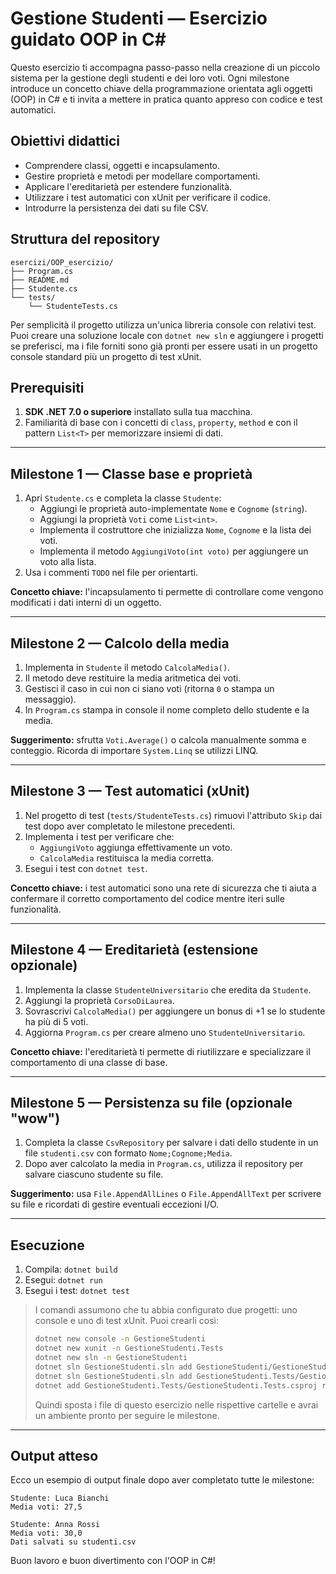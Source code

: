 # Gestione Studenti — Esercizio guidato OOP in C#

Questo esercizio ti accompagna passo-passo nella creazione di un piccolo sistema per
la gestione degli studenti e dei loro voti. Ogni milestone introduce un concetto
chiave della programmazione orientata agli oggetti (OOP) in C# e ti invita a mettere
in pratica quanto appreso con codice e test automatici.

## Obiettivi didattici

- Comprendere classi, oggetti e incapsulamento.
- Gestire proprietà e metodi per modellare comportamenti.
- Applicare l'ereditarietà per estendere funzionalità.
- Utilizzare i test automatici con xUnit per verificare il codice.
- Introdurre la persistenza dei dati su file CSV.

## Struttura del repository

```
esercizi/OOP_esercizio/
├── Program.cs
├── README.md
├── Studente.cs
└── tests/
    └── StudenteTests.cs
```

Per semplicità il progetto utilizza un'unica libreria console con relativi test.
Puoi creare una soluzione locale con `dotnet new sln` e aggiungere i progetti se
preferisci, ma i file forniti sono già pronti per essere usati in un progetto
console standard più un progetto di test xUnit.

## Prerequisiti

1. **SDK .NET 7.0 o superiore** installato sulla tua macchina.
2. Familiarità di base con i concetti di `class`, `property`, `method` e con il
   pattern `List<T>` per memorizzare insiemi di dati.

---

## Milestone 1 — Classe base e proprietà

1. Apri `Studente.cs` e completa la classe `Studente`:
   - Aggiungi le proprietà auto-implementate `Nome` e `Cognome` (`string`).
   - Aggiungi la proprietà `Voti` come `List<int>`.
   - Implementa il costruttore che inizializza `Nome`, `Cognome` e la lista dei voti.
   - Implementa il metodo `AggiungiVoto(int voto)` per aggiungere un voto alla lista.
2. Usa i commenti `TODO` nel file per orientarti.

**Concetto chiave:** l'incapsulamento ti permette di controllare come vengono
modificati i dati interni di un oggetto.

---

## Milestone 2 — Calcolo della media

1. Implementa in `Studente` il metodo `CalcolaMedia()`.
2. Il metodo deve restituire la media aritmetica dei voti.
3. Gestisci il caso in cui non ci siano voti (ritorna `0` o stampa un messaggio).
4. In `Program.cs` stampa in console il nome completo dello studente e la media.

**Suggerimento:** sfrutta `Voti.Average()` o calcola manualmente somma e conteggio.
Ricorda di importare `System.Linq` se utilizzi LINQ.

---

## Milestone 3 — Test automatici (xUnit)

1. Nel progetto di test (`tests/StudenteTests.cs`) rimuovi l'attributo `Skip` dai
   test dopo aver completato le milestone precedenti.
2. Implementa i test per verificare che:
   - `AggiungiVoto` aggiunga effettivamente un voto.
   - `CalcolaMedia` restituisca la media corretta.
3. Esegui i test con `dotnet test`.

**Concetto chiave:** i test automatici sono una rete di sicurezza che ti aiuta a
confermare il corretto comportamento del codice mentre iteri sulle funzionalità.

---

## Milestone 4 — Ereditarietà (estensione opzionale)

1. Implementa la classe `StudenteUniversitario` che eredita da `Studente`.
2. Aggiungi la proprietà `CorsoDiLaurea`.
3. Sovrascrivi `CalcolaMedia()` per aggiungere un bonus di +1 se lo studente ha più
   di 5 voti.
4. Aggiorna `Program.cs` per creare almeno uno `StudenteUniversitario`.

**Concetto chiave:** l'ereditarietà ti permette di riutilizzare e specializzare il
comportamento di una classe di base.

---

## Milestone 5 — Persistenza su file (opzionale "wow")

1. Completa la classe `CsvRepository` per salvare i dati dello studente in un file
   `studenti.csv` con formato `Nome;Cognome;Media`.
2. Dopo aver calcolato la media in `Program.cs`, utilizza il repository per salvare
   ciascuno studente su file.

**Suggerimento:** usa `File.AppendAllLines` o `File.AppendAllText` per scrivere su
file e ricordati di gestire eventuali eccezioni I/O.

---

## Esecuzione

1. Compila: `dotnet build`
2. Esegui: `dotnet run`
3. Esegui i test: `dotnet test`

> I comandi assumono che tu abbia configurato due progetti: uno console e uno di
> test xUnit. Puoi crearli così:
>
> ```bash
> dotnet new console -n GestioneStudenti
> dotnet new xunit -n GestioneStudenti.Tests
> dotnet new sln -n GestioneStudenti
> dotnet sln GestioneStudenti.sln add GestioneStudenti/GestioneStudenti.csproj
> dotnet sln GestioneStudenti.sln add GestioneStudenti.Tests/GestioneStudenti.Tests.csproj
> dotnet add GestioneStudenti.Tests/GestioneStudenti.Tests.csproj reference GestioneStudenti/GestioneStudenti.csproj
> ```
>
> Quindi sposta i file di questo esercizio nelle rispettive cartelle e avrai un
> ambiente pronto per seguire le milestone.

---

## Output atteso

Ecco un esempio di output finale dopo aver completato tutte le milestone:

```
Studente: Luca Bianchi
Media voti: 27,5

Studente: Anna Rossi
Media voti: 30,0
Dati salvati su studenti.csv
```

Buon lavoro e buon divertimento con l'OOP in C#!
